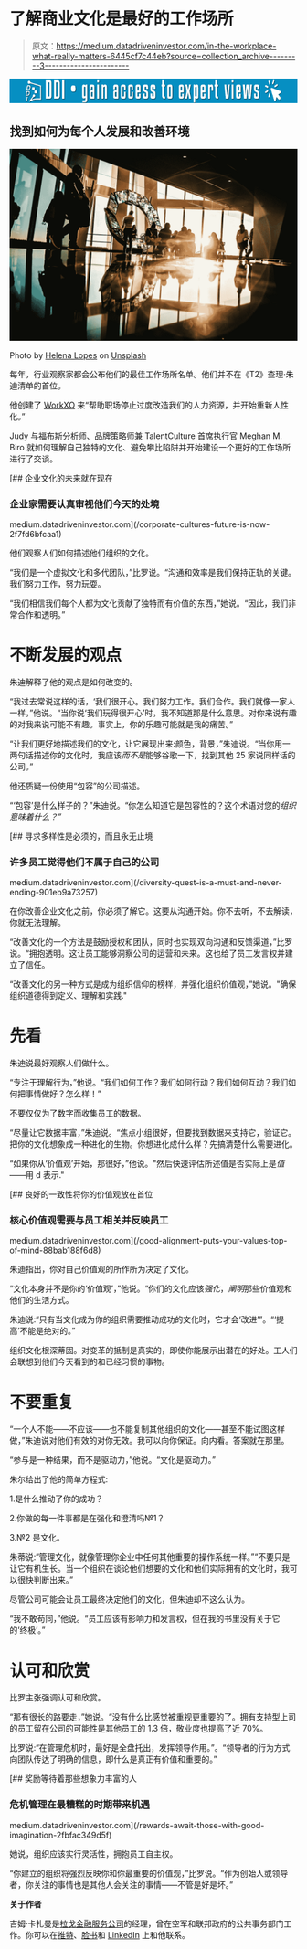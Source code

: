 # 了解商业文化是最好的工作场所

> 原文：<https://medium.datadriveninvestor.com/in-the-workplace-what-really-matters-6445cf7c44eb?source=collection_archive---------3----------------------->

[![](img/145725649dc6e5040ae792521c5f3c46.png)](http://www.track.datadriveninvestor.com/1B9E)

## 找到如何为每个人发展和改善环境

![](img/1e26fae22571f16a57a426487b1b430e.png)

Photo by [Helena Lopes](https://unsplash.com/@wildlittlethingsphoto?utm_source=medium&utm_medium=referral) on [Unsplash](https://unsplash.com?utm_source=medium&utm_medium=referral)

每年，行业观察家都会公布他们的最佳工作场所名单。他们并不在《T2》查理·朱迪清单的首位。

他创建了 [WorkXO](https://www.workxo.com/) 来“帮助职场停止过度改造我们的人力资源，并开始重新人性化。”

Judy 与福布斯分析师、品牌策略师兼 TalentCulture 首席执行官 Meghan M. Biro 就如何理解自己独特的文化、避免攀比陷阱并开始建设一个更好的工作场所进行了交谈。

[](/corporate-cultures-future-is-now-2f7fd6bfcaa1) [## 企业文化的未来就在现在

### 企业家需要认真审视他们今天的处境

medium.datadriveninvestor.com](/corporate-cultures-future-is-now-2f7fd6bfcaa1) 

他们观察人们如何描述他们组织的文化。

“我们是一个虚拟文化和多代团队，”比罗说。“沟通和效率是我们保持正轨的关键。我们努力工作，努力玩耍。

“我们相信我们每个人都为文化贡献了独特而有价值的东西，”她说。“因此，我们非常合作和透明。”

# 不断发展的观点

朱迪解释了他的观点是如何改变的。

“我过去常说这样的话，‘我们很开心。我们努力工作。我们合作。我们就像一家人一样，”他说。“当你说‘我们玩得很开心’时，我不知道那是什么意思。对你来说有趣的对我来说可能不有趣。事实上，你的乐趣可能就是我的痛苦。”

“让我们更好地描述我们的文化，让它展现出来:颜色，背景，”朱迪说。“当你用一两句话描述你的文化时，我应该*而不是*能够谷歌一下，找到其他 25 家说同样话的公司。”

他还质疑一份使用“包容”的公司描述。

“‘包容’是什么样子的？”朱迪说。“你怎么知道它是包容性的？这个术语对您的*组织意味着什么？”*

[](/diversity-quest-is-a-must-and-never-ending-901eb9a73257) [## 寻求多样性是必须的，而且永无止境

### 许多员工觉得他们不属于自己的公司

medium.datadriveninvestor.com](/diversity-quest-is-a-must-and-never-ending-901eb9a73257) 

在你改善企业文化之前，你必须了解它。这要从沟通开始。你不去听，不去解读，你就无法理解。

“改善文化的一个方法是鼓励授权和团队，同时也实现双向沟通和反馈渠道，”比罗说。“拥抱透明。这让员工能够洞察公司的运营和未来。这也给了员工发言权并建立了信任。

“改善文化的另一种方式是成为组织信仰的榜样，并强化组织价值观，”她说。"确保组织道德得到定义、理解和实践."

# 先看

朱迪说最好观察人们做什么。

“专注于理解行为，”他说。“我们如何工作？我们如何行动？我们如何互动？我们如何把事情做好？怎么样！”

不要仅仅为了数字而收集员工的数据。

“尽量让它数据丰富，”朱迪说。“焦点小组很好，但要找到数据来支持它，验证它。把你的文化想象成一种进化的生物。你想进化成什么样？先搞清楚什么需要进化。

“如果你从‘价值观’开始，那很好，”他说。"然后快速评估所述值是否实际上是*值*——用 d 表示."

[](/good-alignment-puts-your-values-top-of-mind-88bab188f6d8) [## 良好的一致性将你的价值观放在首位

### 核心价值观需要与员工相关并反映员工

medium.datadriveninvestor.com](/good-alignment-puts-your-values-top-of-mind-88bab188f6d8) 

朱迪指出，你对自己价值观的所作所为决定了文化。

“文化本身并不是你的‘价值观’，”他说。“你们的文化应该*强化*，*阐明*那些价值观和他们的生活方式。

朱迪说:“只有当文化成为你的组织需要推动成功的文化时，它才会‘改进’”。“‘提高’不能是绝对的。”

组织文化根深蒂固。对变革的抵制是真实的，即使你能展示出潜在的好处。工人们会联想到他们今天看到的和已经习惯的事物。

# 不要重复

“一个人不能——不应该——也不能复制其他组织的文化——甚至不能试图这样做，”朱迪说对他们有效的对你无效。我可以向你保证。向内看。答案就在那里。

“参与是一种结果，而不是驱动力，”他说。“文化是驱动力。”

朱尔给出了他的简单方程式:

1.是什么推动了你的成功？

2.你做的每一件事都是在强化和澄清吗№1？

3.№2 是文化。

朱蒂说:“管理文化，就像管理你企业中任何其他重要的操作系统一样。”“不要只是让它有机生长。当一个组织在谈论他们想要的文化和他们实际拥有的文化时，我可以很快判断出来。”

尽管公司可能会让员工最终决定他们的文化，但朱迪却不这么认为。

“我不敢苟同，”他说。“员工应该有影响力和发言权，但在我的书里没有关于它的‘终极’。”

# 认可和欣赏

比罗主张强调认可和欣赏。

“那有很长的路要走，”她说。“没有什么比感觉被重视更重要的了。拥有支持型上司的员工留在公司的可能性是其他员工的 1.3 倍，敬业度也提高了近 70%。

比罗说:“在管理危机时，最好是全盘托出，发挥领导作用。”。“领导者的行为方式向团队传达了明确的信息，即什么是真正有价值和重要的。”

[](/rewards-await-those-with-good-imagination-2fbfac349d5f) [## 奖励等待着那些想象力丰富的人

### 危机管理在最糟糕的时期带来机遇

medium.datadriveninvestor.com](/rewards-await-those-with-good-imagination-2fbfac349d5f) 

她说，组织应该实行灵活性，拥抱员工自主权。

“你建立的组织将强烈反映你和你最重要的价值观，”比罗说。“作为创始人或领导者，你关注的事情也是其他人会关注的事情——不管是好是坏。”

**关于作者**

吉姆·卡扎曼是[拉戈金融服务公司](http://largofinancialservices.com)的经理，曾在空军和联邦政府的公共事务部门工作。你可以在[推特](https://twitter.com/JKatzaman)、[脸书](https://www.facebook.com/jim.katzaman)和 [LinkedIn](https://www.linkedin.com/in/jim-katzaman-33641b21/) 上和他联系。
